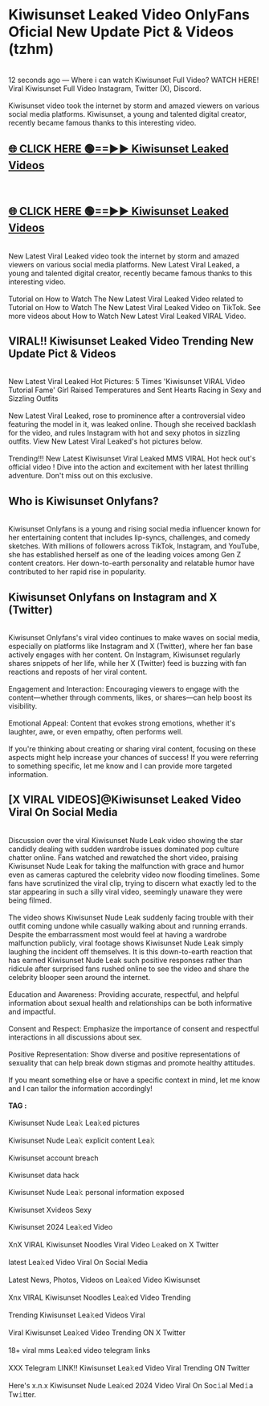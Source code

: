 # Kiwisunset Leaked Video OnlyFans Oficial New Update Pict & Videos (tzhm)
<br>
12 seconds ago — Where i can watch Kiwisunset Full Video? WATCH HERE! Viral Kiwisunset Full Video Instagram, Twitter (X), Discord.
<br><br>
Kiwisunset video took the internet by storm and amazed viewers on various social media platforms. Kiwisunset, a young and talented digital creator, recently became famous thanks to this interesting video.
<br>
<h2><a href="https://play.trustnlinepharmacy.us?title=Kiwisunset">🌐 CLICK HERE 🟢==►► Kiwisunset Leaked Videos</a></h2>
<br>
<h2><a href="https://play.trustnlinepharmacy.us?title=Kiwisunset">🌐 CLICK HERE 🟢==►► Kiwisunset Leaked Videos</a></h2>
<br>
New Latest Viral Leaked video took the internet by storm and amazed viewers on various social media platforms. New Latest Viral Leaked, a young and talented digital creator, recently became famous thanks to this interesting video.
<br><br>
Tutorial on How to Watch The New Latest Viral Leaked Video related to Tutorial on How to Watch The New Latest Viral Leaked Video on TikTok. See more videos about How to Watch New Latest Viral Leaked VIRAL Video.
<br>
<h2>VIRAL!! Kiwisunset Leaked Video Trending New Update Pict & Videos</h2>
<br>
New Latest Viral Leaked Hot Pictures: 5 Times 'Kiwisunset VIRAL Video Tutorial Fame' Girl Raised Temperatures and Sent Hearts Racing in Sexy and Sizzling Outfits
<br><br>
New Latest Viral Leaked, rose to prominence after a controversial video featuring the model in it, was leaked online. Though she received backlash for the video, and rules Instagram with hot and sexy photos in sizzling outfits. View New Latest Viral Leaked's hot pictures below.
<br><br>
Trending!!! New Latest Kiwisunset Viral Leaked MMS VIRAL Hot heck out's official video ! Dive into the action and excitement with her latest thrilling adventure. Don't miss out on this exclusive.
<br>
<h2>Who is Kiwisunset Onlyfans?</h2>
<br>
Kiwisunset Onlyfans is a young and rising social media influencer known for her entertaining content that includes lip-syncs, challenges, and comedy sketches. With millions of followers across TikTok, Instagram, and YouTube, she has established herself as one of the leading voices among Gen Z content creators. Her down-to-earth personality and relatable humor have contributed to her rapid rise in popularity.
<br>
<h2>Kiwisunset Onlyfans on Instagram and X (Twitter)</h2>
<br>
Kiwisunset Onlyfans's viral video continues to make waves on social media, especially on platforms like Instagram and X (Twitter), where her fan base actively engages with her content. On Instagram, Kiwisunset regularly shares snippets of her life, while her X (Twitter) feed is buzzing with fan reactions and reposts of her viral content.
<br><br>
Engagement and Interaction: Encouraging viewers to engage with the content—whether through comments, likes, or shares—can help boost its visibility.
<br><br>
Emotional Appeal: Content that evokes strong emotions, whether it's laughter, awe, or even empathy, often performs well.
<br><br>
If you're thinking about creating or sharing viral content, focusing on these aspects might help increase your chances of success! If you were referring to something specific, let me know and I can provide more targeted information.
<br>
<h2>[X VIRAL VIDEOS]@Kiwisunset Leaked Video Viral On Social Media</h2>
<br>
Discussion over the viral Kiwisunset Nude Leak video showing the star candidly dealing with sudden wardrobe issues dominated pop culture chatter online. Fans watched and rewatched the short video, praising Kiwisunset Nude Leak for taking the malfunction with grace and humor even as cameras captured the celebrity video now flooding timelines. Some fans have scrutinized the viral clip, trying to discern what exactly led to the star appearing in such a silly viral video, seemingly unaware they were being filmed.
<br><br>
The video shows Kiwisunset Nude Leak suddenly facing trouble with their outfit coming undone while casually walking about and running errands. Despite the embarrassment most would feel at having a wardrobe malfunction publicly, viral footage shows Kiwisunset Nude Leak simply laughing the incident off themselves. It is this down-to-earth reaction that has earned Kiwisunset Nude Leak such positive responses rather than ridicule after surprised fans rushed online to see the video and share the celebrity blooper seen around the internet.
<br><br>
Education and Awareness: Providing accurate, respectful, and helpful information about sexual health and relationships can be both informative and impactful.
<br><br>
Consent and Respect: Emphasize the importance of consent and respectful interactions in all discussions about sex.
<br><br>
Positive Representation: Show diverse and positive representations of sexuality that can help break down stigmas and promote healthy attitudes.
<br><br>
If you meant something else or have a specific context in mind, let me know and I can tailor the information accordingly!
<br><br>
<strong>TAG :</strong>
<br><br>
Kiwisunset Nude Lea𝚔 Lea𝚔ed pictures
<br><br>
Kiwisunset Nude Lea𝚔 explicit content Lea𝚔
<br><br>
Kiwisunset account breach
<br><br>
Kiwisunset data hack
<br><br>
Kiwisunset Nude Lea𝚔 personal information exposed
<br><br>
Kiwisunset Xvideos Sexy
<br><br>
Kiwisunset 2024 Lea𝚔ed Video
<br><br>
XnX VIRAL Kiwisunset Noodles Viral Video L𝚎aked on X Twitter
<br><br>
latest Lea𝚔ed Video Viral On Social Media
<br><br>
Latest News, Photos, Videos on Lea𝚔ed Video Kiwisunset
<br><br>
Xnx VIRAL Kiwisunset Noodles Lea𝚔ed Video Trending
<br><br>
Trending Kiwisunset Lea𝚔ed Videos Viral
<br><br>
Viral Kiwisunset Lea𝚔ed Video Trending ON X Twitter
<br><br>
18+ viral mms Lea𝚔ed video telegram links
<br><br>
XXX Telegram LINK!! Kiwisunset Lea𝚔ed Video Viral Trending ON Twitter
<br><br>
Here's x.n.x Kiwisunset Nude Lea𝚔ed 2024 Video Viral On Soc𝚒al Med𝚒a Tw𝚒tter.